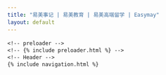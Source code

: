 ```yaml
---
title: "易美事记 | 易美教育 | 易美高端留学 | Easymay"
layout: default
---
```


  <div id="wrapper" class="clearfix">

    <!-- preloader -->
    <!-- {% include preloader.html %} -->
    <!-- Header -->
    {% include navigation.html %}
  <div class="main-content">
    <section id="home" class="divider">
      <div class="container-fluid p-0">
        <div id="rev_slider_5_1_wrapper" class="rev_slider_wrapper fullwidthbanner-container" data-alias="test" data-source="gallery" style="margin:0px auto;background:#0c0b09;padding:0px;margin-top:0px;margin-bottom:0px;">
          <!-- START REVOLUTION SLIDER 5.4.7.2 fullwidth mode -->
          <div id="rev_slider_5_1" class="rev_slider fullwidthabanner" style="display:none;" data-version="5.4.7.2">
            <ul>

              <li data-index="rs-12" data-transition="fade" data-slotamount="7,7" data-hideafterloop="0"
                  data-hideslideonmobile="off" data-easein="default,default" data-easeout="default,default"
                  data-masterspeed="300,300" data-thumb="assets/home/Block1/0.jpg" data-rotate="0,0"
                  data-fstransition="fade" data-fsmasterspeed="300" data-fsslotamount="7" data-saveperformance="off"
                  data-title="Welcome" data-param1="" data-param2="" data-param3="" data-param4="" data-param5=""
                  data-param6="" data-param7="" data-param8="" data-param9="" data-param10="" data-description="">

                <!-- MAIN IMAGE -->

                <a href="https://www.toutiao.com/i6649217329915757070" target="_blank" class="customURLOverlay">
                </a>
                <img src="assets/home/Block1/0.jpg" alt="" title="1" width="1920" height="480"
                     data-bgposition="center center" data-bgfit="cover" data-bgrepeat="no-repeat" data-bgparallax="off"
                     class="rev-slidebg" data-no-retina>


                <!-- LAYERS -->

              </li>
              <!-- SLIDE  -->
              <li data-index="rs-27" data-transition="fade" data-slotamount="7" data-hideafterloop="0" data-hideslideonmobile="off"  data-easein="default" data-easeout="default" data-masterspeed="550"  data-thumb="assets/news/slide-1.jpeg"  data-rotate="0"  data-fstransition="fade" data-fsmasterspeed="300" data-fsslotamount="7" data-saveperformance="off"  data-title="Welcome" data-param1="" data-param2="" data-param3="" data-param4="" data-param5="" data-param6="" data-param7="" data-param8="" data-param9="" data-param10="" data-description="">
                <!-- MAIN IMAGE -->
                <img src="assets/news/slide-1.jpeg"  alt="" title="slide-1"  width="1920" height="1080" data-bgposition="center center" data-kenburns="on" data-duration="9000" data-ease="Linear.easeNone" data-scalestart="100" data-scaleend="110" data-rotatestart="0" data-rotateend="0" data-blurstart="0" data-blurend="0" data-offsetstart="0 0" data-offsetend="0 0" data-bgparallax="off" class="rev-slidebg" data-no-retina>
                <!-- LAYERS -->

                <!-- LAYER NR. 1 -->
                <div class="tp-caption   tp-resizeme"
                     id="slide-27-layer-1"
                     data-x="['left','left','left','left']" data-hoffset="['13','13','13','13']"
                     data-y="['top','top','top','top']" data-voffset="['254','254','254','254']"
                     data-fontsize="['45','45','45','41']"
                     data-lineheight="['48','48','48','42']"
                     data-width="['none','none','none','95%']"
                     data-height="none"
                     data-whitespace="['nowrap','nowrap','nowrap','normal']"

                     data-type="text"
                     data-responsive_offset="on"

                     data-frames='[{"delay":530,"speed":400,"frame":"0","from":"x:50px;opacity:0;","to":"o:1;","ease":"Power2.easeOut"},{"delay":"wait","speed":300,"frame":"999","to":"opacity:0;","ease":"Power2.easeOut"}]'
                     data-textAlign="['inherit','inherit','inherit','inherit']"
                     data-paddingtop="[0,0,0,0]"
                     data-paddingright="[0,0,0,0]"
                     data-paddingbottom="[0,0,0,0]"
                     data-paddingleft="[0,0,0,0]"

                     style="z-index: 5; white-space: nowrap; font-size: 45px; line-height: 48px; font-weight: 900; color: #ffffff; letter-spacing: 0px;font-family:Montserrat;">易美数十位藤校招生官顾问委员会 </div>

                <!-- LAYER NR. 2 -->
                <div class="tp-caption   tp-resizeme"
                     id="slide-27-layer-2"
                     data-x="['left','left','left','left']" data-hoffset="['12','12','12','13']"
                     data-y="['top','top','top','top']" data-voffset="['323','323','323','364']"
                     data-lineheight="['26','26','26','24']"
                     data-width="none"
                     data-height="none"
                     data-whitespace="nowrap"

                     data-type="text"
                     data-responsive_offset="on"

                     data-frames='[{"delay":760,"speed":400,"frame":"0","from":"x:50px;opacity:0;","to":"o:1;","ease":"Power2.easeOut"},{"delay":"wait","speed":300,"frame":"999","to":"opacity:0;","ease":"Power2.easeOut"}]'
                     data-textAlign="['inherit','inherit','inherit','inherit']"
                     data-paddingtop="[0,0,0,0]"
                     data-paddingright="[0,0,0,0]"
                     data-paddingbottom="[0,0,0,0]"
                     data-paddingleft="[0,0,0,0]"

                     style="z-index: 6; white-space: nowrap; font-size: 22px; line-height: 26px; font-weight: 400; color: #ffffff; letter-spacing: 0px;font-family:Open Sans;">坐镇美国主场<br>
                  顶级“智囊团”助易美学子决胜千里之外 </div>

                <!-- LAYER NR. 3 -->
                <div class="tp-caption   tp-resizeme"
                     id="slide-27-layer-3"
                     data-x="['left','left','left','left']" data-hoffset="['12','12','12','13']"
                     data-y="['top','top','top','top']" data-voffset="['399','399','399','439']"
                     data-width="none"
                     data-height="none"
                     data-whitespace="nowrap"

                     data-type="text"
                     data-responsive_offset="on"

                     data-frames='[{"delay":1080,"speed":400,"frame":"0","from":"x:50px;opacity:0;","to":"o:1;","ease":"Power2.easeOut"},{"delay":"wait","speed":300,"frame":"999","to":"opacity:0;","ease":"Power2.easeOut"}]'
                     data-textAlign="['inherit','inherit','inherit','inherit']"
                     data-paddingtop="[0,0,0,0]"
                     data-paddingright="[0,0,0,0]"
                     data-paddingbottom="[0,0,0,0]"
                     data-paddingleft="[0,0,0,0]"

                     style="z-index: 7; white-space: nowrap; font-size: 20px; line-height: 22px; font-weight: 400; color: #ffffff; letter-spacing: 0px;font-family:Open Sans;"><a class="qbutton-style icon_right" href="https://mp.weixin.qq.com/s?__biz=MzIzNDUwODI0MQ==&mid=2247487440&idx=1&sn=d1ba1c795ddbafe9d6477b14ffe41138&scene=21#wechat_redirect " target="_blank">了解更多</a> <a class="qbutton-style" href="contact.html" target="_self"><span class="text_wrap">联系我们</span></a> </div>
              </li>

              <!-- SLIDE  -->
              <li data-index="rs-36" data-transition="fade" data-slotamount="7" data-hideafterloop="0" data-hideslideonmobile="off"  data-easein="default" data-easeout="default" data-masterspeed="530"  data-thumb="assets/news/slide-2.png"  data-rotate="0"  data-saveperformance="off"  data-title="Welcome" data-param1="" data-param2="" data-param3="" data-param4="" data-param5="" data-param6="" data-param7="" data-param8="" data-param9="" data-param10="" data-description="">
                <!-- MAIN IMAGE -->
                <img src="assets/news/slide-2.png"  alt="" title="slide-1"  width="1920" height="1080" data-bgposition="center center" data-kenburns="on" data-duration="9000" data-ease="Linear.easeNone" data-scalestart="100" data-scaleend="110" data-rotatestart="0" data-rotateend="0" data-blurstart="0" data-blurend="0" data-offsetstart="0 0" data-offsetend="0 0" data-bgparallax="off" class="rev-slidebg" data-no-retina>
                <!-- LAYERS -->

                <!-- LAYER NR. 4 -->
                <div class="tp-caption   tp-resizeme"
                     id="slide-36-layer-1"
                     data-x="['left','left','left','left']" data-hoffset="['13','13','13','13']"
                     data-y="['top','top','top','top']" data-voffset="['254','254','254','254']"
                     data-fontsize="['45','45','45','40']"
                     data-lineheight="['48','48','48','42']"
                     data-width="['none','none','none','95%']"
                     data-height="none"
                     data-whitespace="['nowrap','nowrap','nowrap','normal']"

                     data-type="text"
                     data-responsive_offset="on"

                     data-frames='[{"delay":530,"speed":400,"frame":"0","from":"y:50px;opacity:0;","to":"o:1;","ease":"Power2.easeOut"},{"delay":"wait","speed":300,"frame":"999","to":"opacity:0;","ease":"Power2.easeOut"}]'
                     data-textAlign="['inherit','inherit','inherit','inherit']"
                     data-paddingtop="[0,0,0,0]"
                     data-paddingright="[0,0,0,0]"
                     data-paddingbottom="[0,0,0,0]"
                     data-paddingleft="[0,0,0,0]"

                     style="z-index: 5; white-space: nowrap; font-size: 45px; line-height: 48px; font-weight: 900; color: #ffffff; letter-spacing: 0px;font-family:Montserrat;">2018年易美再度启程校园行，历时3月遍访美国30所名校 </div>

                <!-- LAYER NR. 5 -->
                <div class="tp-caption   tp-resizeme"
                     id="slide-36-layer-2"
                     data-x="['left','left','left','left']" data-hoffset="['13','13','13','13']"
                     data-y="['top','top','top','top']" data-voffset="['324','324','324','364']"
                     data-lineheight="['26','26','26','24']"
                     data-width="none"
                     data-height="none"
                     data-whitespace="nowrap"

                     data-type="text"
                     data-responsive_offset="on"

                     data-frames='[{"delay":780,"speed":400,"frame":"0","from":"y:50px;opacity:0;","to":"o:1;","ease":"Power2.easeOut"},{"delay":"wait","speed":300,"frame":"999","to":"opacity:0;","ease":"Power2.easeOut"}]'
                     data-textAlign="['inherit','inherit','inherit','inherit']"
                     data-paddingtop="[0,0,0,0]"
                     data-paddingright="[0,0,0,0]"
                     data-paddingbottom="[0,0,0,0]"
                     data-paddingleft="[0,0,0,0]"

                     style="z-index: 6; white-space: nowrap; font-size: 22px; line-height: 26px; font-weight: 400; color: #ffffff; letter-spacing: 0px;font-family:Open Sans;">作为唯一一家美国教育机构
                  <br>
                  受邀参加哈佛大学、宾夕法尼达大学、康奈尔大学、哥伦比亚大学、加州伯克利、密歇根安娜堡等近30所美国名校大型峰会以及宣讲会 </div>

                <!-- LAYER NR. 6 -->
                <div class="tp-caption   tp-resizeme"
                     id="slide-36-layer-3"
                     data-x="['left','left','left','left']" data-hoffset="['13','13','13','13']"
                     data-y="['top','top','top','top']" data-voffset="['399','399','399','439']"
                     data-width="none"
                     data-height="none"
                     data-whitespace="nowrap"

                     data-type="text"
                     data-responsive_offset="on"

                     data-frames='[{"delay":1090,"speed":400,"frame":"0","from":"y:50px;opacity:0;","to":"o:1;","ease":"Power2.easeOut"},{"delay":"wait","speed":300,"frame":"999","to":"opacity:0;","ease":"Power2.easeOut"}]'
                     data-textAlign="['inherit','inherit','inherit','inherit']"
                     data-paddingtop="[0,0,0,0]"
                     data-paddingright="[0,0,0,0]"
                     data-paddingbottom="[0,0,0,0]"
                     data-paddingleft="[0,0,0,0]"

                     style="z-index: 7; white-space: nowrap; font-size: 20px; line-height: 22px; font-weight: 400; color: #ffffff; letter-spacing: 0px;font-family:Open Sans;"><a class="qbutton-style icon_right " href="https://mp.weixin.qq.com/s?__biz=MzIzNDUwODI0MQ==&mid=2247485839&idx=1&sn=3a4151caf22f7b62c82eed3341c60ec6&chksm=e8f41331df839a27b4ce333ad68ddfbe9b4780c1983940e4b4b1e0d240d077db16f4006ad353&mpshare=1&scene=21&srcid=0510IG19F4qxrVzJ1wfZnJfK&key=9387a1ed96c97cc0c8a509bb7838f990786f17f6f939f43536ee5308d7d0d0e305bccccefaedfb526daca2083055a1c6e1fb05e9b0bd1efe66bf664ec59bcc86a00cf32586f54f967005846bab0d330b&ascene=0&uin=MTUxMTAyMTQwMQ==&devicetype=iMac%20MacBookAir7,2%20OSX%20OSX%2010.12.5%20build(16F73)&version=12020610&nettype=WIFI&lang=zh_CN&fontScale=100&pass_ticket=/3ZAS6/XeANfDva3rZ09LcbGj7QwDe8rplDCMo0dUnjlfih7NjBR3iWQ%20Kxvj/I5#wechat_redirect " target="_blank">了解更多</a>
                  <a class="qbutton-style" href="contact.html" target="_self"><span class="text_wrap">联系我们</span></a> </div>
              </li>

              <!-- SLIDE  -->
              <li data-index="rs-37" data-transition="fade" data-slotamount="7" data-hideafterloop="0" data-hideslideonmobile="off"  data-easein="default" data-easeout="default" data-masterspeed="530"  data-thumb="assets/news/slide-3.png"  data-rotate="0"  data-saveperformance="off"  data-title="Welcome" data-param1="" data-param2="" data-param3="" data-param4="" data-param5="" data-param6="" data-param7="" data-param8="" data-param9="" data-param10="" data-description="">
                <!-- MAIN IMAGE -->
                <img src="assets/news/slide-3.png"  alt="" title="slide-1"  width="1920" height="1080" data-bgposition="center center" data-kenburns="on" data-duration="9000" data-ease="Linear.easeNone" data-scalestart="100" data-scaleend="110" data-rotatestart="0" data-rotateend="0" data-blurstart="0" data-blurend="0" data-offsetstart="0 0" data-offsetend="0 0" data-bgparallax="off" class="rev-slidebg" data-no-retina>
                <!-- LAYERS -->

                <!-- LAYER NR. 7 -->
                <div class="tp-caption   tp-resizeme"
                     id="slide-37-layer-1"
                     data-x="['left','left','left','left']" data-hoffset="['13','13','13','13']"
                     data-y="['top','top','top','top']" data-voffset="['254','254','254','254']"
                     data-fontsize="['45','45','45','41']"
                     data-lineheight="['48','48','48','42']"
                     data-width="['none','none','none','95%']"
                     data-height="none"
                     data-whitespace="['nowrap','nowrap','nowrap','normal']"

                     data-type="text"
                     data-responsive_offset="on"

                     data-frames='[{"delay":530,"speed":400,"frame":"0","from":"x:50px;opacity:0;","to":"o:1;","ease":"Power2.easeOut"},{"delay":"wait","speed":300,"frame":"999","to":"opacity:0;","ease":"Power2.easeOut"}]'
                     data-textAlign="['inherit','inherit','inherit','inherit']"
                     data-paddingtop="[0,0,0,0]"
                     data-paddingright="[0,0,0,0]"
                     data-paddingbottom="[0,0,0,0]"
                     data-paddingleft="[0,0,0,0]"

                     style="z-index: 5; white-space: nowrap; font-size: 45px; line-height: 48px; font-weight: 900; color: #ffffff; letter-spacing: 0px;font-family:Montserrat;">2017年度中美投融资峰会 </div>

                <!-- LAYER NR. 8 -->
                <div class="tp-caption   tp-resizeme"
                     id="slide-37-layer-2"
                     data-x="['left','left','left','left']" data-hoffset="['13','13','13','13']"
                     data-y="['top','top','top','top']" data-voffset="['323','323','323','364']"
                     data-lineheight="['26','26','26','24']"
                     data-width="none"
                     data-height="none"
                     data-whitespace="nowrap"

                     data-type="text"
                     data-responsive_offset="on"

                     data-frames='[{"delay":760,"speed":400,"frame":"0","from":"x:50px;opacity:0;","to":"o:1;","ease":"Power2.easeOut"},{"delay":"wait","speed":300,"frame":"999","to":"opacity:0;","ease":"Power2.easeOut"}]'
                     data-textAlign="['inherit','inherit','inherit','inherit']"
                     data-paddingtop="[0,0,0,0]"
                     data-paddingright="[0,0,0,0]"
                     data-paddingbottom="[0,0,0,0]"
                     data-paddingleft="[0,0,0,0]"

                     style="z-index: 6; white-space: nowrap; font-size: 22px; line-height: 26px; font-weight: 400; color: #ffffff; letter-spacing: 0px;font-family:Open Sans;">易美教育作为美国独家教育机构合作方，<br>
                  受邀出席2017年度中美投融资峰会 </div>

                <!-- LAYER NR. 9 -->
                <div class="tp-caption   tp-resizeme"
                     id="slide-37-layer-3"
                     data-x="['left','left','left','left']" data-hoffset="['13','13','13','13']"
                     data-y="['top','top','top','top']" data-voffset="['399','399','399','439']"
                     data-width="none"
                     data-height="none"
                     data-whitespace="nowrap"

                     data-type="text"
                     data-responsive_offset="on"

                     data-frames='[{"delay":1080,"speed":400,"frame":"0","from":"x:50px;opacity:0;","to":"o:1;","ease":"Power2.easeOut"},{"delay":"wait","speed":300,"frame":"999","to":"opacity:0;","ease":"Power2.easeOut"}]'
                     data-textAlign="['inherit','inherit','inherit','inherit']"
                     data-paddingtop="[0,0,0,0]"
                     data-paddingright="[0,0,0,0]"
                     data-paddingbottom="[0,0,0,0]"
                     data-paddingleft="[0,0,0,0]"

                     style="z-index: 7; white-space: nowrap; font-size: 20px; line-height: 22px; font-weight: 400; color: #ffffff; letter-spacing: 0px;font-family:Open Sans;"><a class="qbutton-style icon_right" href="https://mp.weixin.qq.com/s?__biz=MzIzNDUwODI0MQ==&mid=2247485184&idx=1&sn=9c85ecbc4fa22faaf62fbaabace52a67&scene=21#wechat_redirect " target="_blank">了解更多</a>
                  <a class="qbutton-style" href="contact.html" target="_self"><span class="text_wrap">联系我们</span></a> </div>
              </li>

              <!-- SLIDE  -->
              <li data-index="rs-38" data-transition="fade" data-slotamount="7" data-hideafterloop="0" data-hideslideonmobile="off"  data-easein="default" data-easeout="default" data-masterspeed="530"  data-thumb="assets/news/slide-4.png"  data-rotate="0"  data-saveperformance="off"  data-title="Welcome" data-param1="" data-param2="" data-param3="" data-param4="" data-param5="" data-param6="" data-param7="" data-param8="" data-param9="" data-param10="" data-description="">
                <!-- MAIN IMAGE -->
                <img src="assets/news/slide-4.png"  alt="" title="slide-1"  width="1920" height="1080" data-bgposition="center center" data-kenburns="on" data-duration="9000" data-ease="Linear.easeNone" data-scalestart="100" data-scaleend="110" data-rotatestart="0" data-rotateend="0" data-blurstart="0" data-blurend="0" data-offsetstart="0 0" data-offsetend="0 0" data-bgparallax="off" class="rev-slidebg" data-no-retina>
                <!-- LAYERS -->

                <!-- LAYER NR. 10 -->
                <div class="tp-caption   tp-resizeme"
                     id="slide-38-layer-1"
                     data-x="['left','left','left','left']" data-hoffset="['13','13','13','13']"
                     data-y="['top','top','top','top']" data-voffset="['254','254','254','254']"
                     data-fontsize="['45','45','45','41']"
                     data-lineheight="['48','48','48','42']"
                     data-width="['none','none','none','95%']"
                     data-height="none"
                     data-whitespace="['nowrap','nowrap','nowrap','normal']"

                     data-type="text"
                     data-responsive_offset="on"

                     data-frames='[{"delay":530,"speed":400,"frame":"0","from":"y:50px;opacity:0;","to":"o:1;","ease":"Power2.easeOut"},{"delay":"wait","speed":300,"frame":"999","to":"opacity:0;","ease":"Power2.easeOut"}]'
                     data-textAlign="['inherit','inherit','inherit','inherit']"
                     data-paddingtop="[0,0,0,0]"
                     data-paddingright="[0,0,0,0]"
                     data-paddingbottom="[0,0,0,0]"
                     data-paddingleft="[0,0,0,0]"

                     style="z-index: 5; white-space: nowrap; font-size: 45px; line-height: 48px; font-weight: 900; color: #ffffff; letter-spacing: 0px;font-family:Montserrat;">易美独家联合美国名校西北大学 </div>

                <!-- LAYER NR. 11 -->
                <div class="tp-caption   tp-resizeme"
                     id="slide-38-layer-2"
                     data-x="['left','left','left','left']" data-hoffset="['12','12','12','13']"
                     data-y="['top','top','top','top']" data-voffset="['322','323','323','364']"
                     data-lineheight="['26','26','26','24']"
                     data-width="['none','95%','95%','457']"
                     data-height="none"
                     data-whitespace="['nowrap','normal','normal','normal']"

                     data-type="text"
                     data-responsive_offset="on"

                     data-frames='[{"delay":760,"speed":400,"frame":"0","from":"y:50px;opacity:0;","to":"o:1;","ease":"Power2.easeOut"},{"delay":"wait","speed":300,"frame":"999","to":"opacity:0;","ease":"Power2.easeOut"}]'
                     data-textAlign="['inherit','inherit','inherit','inherit']"
                     data-paddingtop="[0,0,0,0]"
                     data-paddingright="[0,0,0,0]"
                     data-paddingbottom="[0,0,0,0]"
                     data-paddingleft="[0,0,0,0]"

                     style="z-index: 6; white-space: nowrap; font-size: 22px; line-height: 26px; font-weight: 400; color: #ffffff; letter-spacing: 0px;font-family:Open Sans;">双方在中国留学生定制化申请模式、专业匹配、生源、国际生奖学金等领域确定了合作框架，并已开展深入合作。 </div>

                <!-- LAYER NR. 12 -->
                <div class="tp-caption   tp-resizeme"
                     id="slide-38-layer-3"
                     data-x="['left','left','left','left']" data-hoffset="['13','13','13','13']"
                     data-y="['top','top','top','top']" data-voffset="['399','399','399','469']"
                     data-width="none"
                     data-height="none"
                     data-whitespace="nowrap"

                     data-type="text"
                     data-responsive_offset="on"

                     data-frames='[{"delay":1080,"speed":400,"frame":"0","from":"y:50px;opacity:0;","to":"o:1;","ease":"Power2.easeOut"},{"delay":"wait","speed":300,"frame":"999","to":"opacity:0;","ease":"Power2.easeOut"}]'
                     data-textAlign="['inherit','inherit','inherit','inherit']"
                     data-paddingtop="[0,0,0,0]"
                     data-paddingright="[0,0,0,0]"
                     data-paddingbottom="[0,0,0,0]"
                     data-paddingleft="[0,0,0,0]"

                     style="z-index: 7; white-space: nowrap; font-size: 20px; line-height: 22px; font-weight: 400; color: #ffffff; letter-spacing: 0px;font-family:Open Sans;"><a class="qbutton-style icon_right" href="https://mp.weixin.qq.com/s?__biz=MzIzNDUwODI0MQ==&mid=2247485383&idx=1&sn=3dc118b1bcc3f4340fd3110c64e97073&chksm=e8f41d79df83946f86294c16b041884e2f8f5128c0aa5695ac0f9f745973b181f96b9468d572&mpshare=1&scene=21&srcid=1229b0BKP1R1c0PgaE7ovY9q#wechat_redirect " target="_blank">了解更多</a>
                  <a class="qbutton-style" href="contact.html" target="_self"><span class="text_wrap">联系我们</span></a> </div>
              </li>

              <!-- SLIDE  -->
              <li data-index="rs-29" data-transition="fade" data-slotamount="7,7" data-hideafterloop="0" data-hideslideonmobile="off"  data-easein="default,default" data-easeout="default,default" data-masterspeed="800"  data-thumb="assets/news/slide-5.png"  data-rotate="0,0"  data-saveperformance="off"  data-title="Welcome" data-param1="" data-param2="" data-param3="" data-param4="" data-param5="" data-param6="" data-param7="" data-param8="" data-param9="" data-param10="" data-description="">
                <!-- MAIN IMAGE -->
                <img src="assets/news/slide-5.png"  alt="" title="2"  width="1920" height="480" data-bgposition="center center" data-bgfit="cover" data-bgrepeat="no-repeat" data-bgparallax="off" class="rev-slidebg" data-no-retina>
                <!-- LAYERS -->
              </li>

              <!-- SLIDE  -->
              <li data-index="rs-30" data-transition="fade" data-slotamount="7,7" data-hideafterloop="0" data-hideslideonmobile="off"  data-easein="default,default" data-easeout="default,default" data-masterspeed="800"  data-thumb="assets/news/slide-6.png"  data-rotate="0,0"  data-saveperformance="off"  data-title="Welcome" data-param1="" data-param2="" data-param3="" data-param4="" data-param5="" data-param6="" data-param7="" data-param8="" data-param9="" data-param10="" data-description="">
                <!-- MAIN IMAGE -->
                <img src="assets/news/slide-6.png"  alt="" title="3"  width="1920" height="480" data-bgposition="center center" data-bgfit="cover" data-bgrepeat="no-repeat" data-bgparallax="off" class="rev-slidebg" data-no-retina>
                <!-- LAYERS -->
              </li>

              <!-- SLIDE  -->
              <li data-index="rs-31" data-transition="fade" data-slotamount="7,7" data-hideafterloop="0" data-hideslideonmobile="off"  data-easein="default,default" data-easeout="default,default" data-masterspeed="800"  data-thumb="assets/news/slide-7.png"  data-rotate="0,0"  data-saveperformance="off"  data-title="Welcome" data-param1="" data-param2="" data-param3="" data-param4="" data-param5="" data-param6="" data-param7="" data-param8="" data-param9="" data-param10="" data-description="">
                <!-- MAIN IMAGE -->
                <img src="assets/news/slide-7.png"  alt="" title="s1"  width="1920" height="480" data-bgposition="center center" data-bgfit="cover" data-bgrepeat="no-repeat" data-bgparallax="off" class="rev-slidebg" data-no-retina>
                <!-- LAYERS -->
              </li>
            </ul>
            <div class="tp-bannertimer tp-bottom" style="visibility: hidden !important;"></div>
          </div>
        </div>
        <!-- END REVOLUTION SLIDER -->
       
      </div>
    </section>
    <section class="news-bg preload">
      <div class="container">
        <div class="section-content pnews-content">
          <div class="row">
            <div class="col-md-12">

              <!-- Portfolio Filter -->
              <div class="portfolio-filter"><a href="#" class="active" data-filter="*">全部</a>
                <a href="#school_lecture" class="" data-filter=".school_lecture">名校易讲坛</a>
                <a href="#company_lecture" class="" data-filter=".company_lecture">名企易讲坛</a>
                <a href="#recruiter" class="" data-filter=".recruiter">招生官解读</a>
                <a href="#easymaynews" class="" data-filter=".easymaynews">易美动态</a>
                <a href="#easymaycases" class="" data-filter=".easymaycases">易美案例</a>
                <a href="#school_showcase" class="" data-filter=".school_showcase">易美校园行</a>
              </div>

              <!-- Portfolio Gallery Grid -->
              <div id="grid" class="gallery-isotope default-animation-effect grid-4 gutter-30 clearfix">

                {% assign sorted = site.articles | sort:"sequence" %}
                {% for case in sorted %}
                {% if case.appear_page contains 'news' %}
                <div class="gallery-item {{case.type}}">
                  <img src="{{case.src}}" alt="" title="" height="172px" width="260px">
                  <div class="image-box-details">
                    <h4 class="title">{{case.title}}</h4>
                    <p class="desc">{{case.description}}</p>
                    <a href="{{case.url}}" target="_blank" class="btn btn-theme-colored">查看详情</a>
                  </div>
                </div>
                 {% endif %}
                 {% endfor %}




           
               <!-- End Portfolio Gallery Grid -->
              </div>
            </div>
          </div>
        </div>
      </div>
    </section>
    {% include footer.html %}
  </div>
</div>

 <script> var revapi5, tpj;
        (function () {
          if (!/loaded|interactive|complete/.test(document.readyState)) document.addEventListener("DOMContentLoaded", onLoad); else onLoad();

          function onLoad() {
            if (tpj === undefined) {
              tpj = jQuery;
              if ("on" == "on") tpj.noConflict();
            }
            if (tpj("#rev_slider_5_1").revolution == undefined) {
              revslider_showDoubleJqueryError("#rev_slider_5_1");
            } else {
              revapi5 = tpj("#rev_slider_5_1").show().revolution({
                sliderType: "standard",
                jsFileLocation: "//credentusa.com/wp-content/plugins/revslider/public/assets/js/",
                sliderLayout: "fullwidth",
                dottedOverlay: "none",
                delay: 4000,
                navigation: {
                  keyboardNavigation: "on",
                  keyboard_direction: "horizontal",
                  mouseScrollNavigation: "off",
                  mouseScrollReverse: "default",
                  onHoverStop: "on",
                  touch: {
                    touchenabled: "on",
                    touchOnDesktop: "off",
                    swipe_threshold: 75,
                    swipe_min_touches: 1,
                    swipe_direction: "horizontal",
                    drag_block_vertical: false
                  },
                  arrows: {
                    style: "hermes",
                    enable: true,
                    hide_onmobile: true,
                    hide_under: 700,
                    hide_onleave: false,
                    tmp: '<div class="tp-arr-allwrapper">  <div class="tp-arr-imgholder"></div>  <div class="tp-arr-titleholder"></div> </div>',
                    left: {h_align: "left", v_align: "center", h_offset: 0, v_offset: 0},
                    right: {h_align: "right", v_align: "center", h_offset: 0, v_offset: 0}
                  }
                },
                visibilityLevels: [1240, 1024, 778, 480],
                gridwidth: 1230,
                gridheight: 650,
                lazyType: "none",
                parallax: {
                  type: "mouse",
                  origo: "enterpoint",
                  speed: 400,
                  speedbg: 0,
                  speedls: 0,
                  levels: [5, 10, 15, 20, 25, 30, 35, 40, 45, 50, 47, 48, 49, 50, 51, 55],
                },
                shadow: 0,
                spinner: "spinner2",
                stopLoop: "off",
                stopAfterLoops: -1,
                stopAtSlide: -1,
                shuffle: "off",
                autoHeight: "off",
                disableProgressBar: "off",
                hideThumbsOnMobile: "on",
                hideSliderAtLimit: 0,
                hideCaptionAtLimit: 0,
                hideAllCaptionAtLilmit: 0,
                debugMode: false,
                fallbacks: {simplifyAll: "off", nextSlideOnWindowFocus: "off", disableFocusListener: false,}
              });
            }
            ; /* END OF revapi call */
          }; /* END OF ON LOAD FUNCTION */
        }()); /* END OF WRAPPING FUNCTION */ </script>
